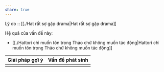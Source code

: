 ```yaml
---
share: true
---
```

Lý do :: [[./Hat rất sợ gặp drama|Hat rất sợ gặp drama]]

Hệ quả của vấn đề này:
- [[./Hattori chỉ muốn tôn trọng Thảo chứ không muốn tác động|Hattori chỉ muốn tôn trọng Thảo chứ không muốn tác động]]


| Giải pháp gợi ý | Vấn đề phát sinh |
| --------------- | ---------------- |
|                 |                  |